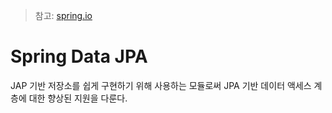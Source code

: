 >참고: [spring.io](https://spring.io/)
# Spring Data JPA 
JAP 기반 저장소를 쉽게 구현하기 위해 사용하는 모듈로써 JPA 기반 데이터 액세스 계층에 대한 향상된 지원을 다룬다.
